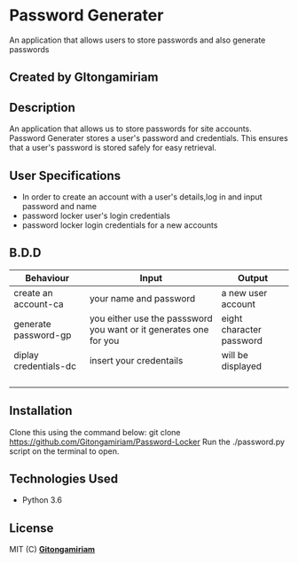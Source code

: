 #   Password Generater         
An application that allows users to store passwords and also generate passwords
## Created by GItongamiriam
## Description
An application that allows us to store passwords for site accounts.
Password Generater stores a user's password and credentials. This ensures that a user's password is stored safely for easy retrieval.
## User Specifications
* In order to create an account with a user's details,log in and input password and name 
* password locker user's login credentials
* password locker login credentials for a new accounts
## B.D.D
|  Behaviour 	|  Input 	|  Output 	|
|---	|---	|---	|
|create an account-ca   	| your name and password	| a new user account  	|
|generate password-gp	| you either use the passsword you want or it generates one for you |eight character password   	|
| diplay credentials-dc	| insert your credentails 	| will be displayed    	|
|   	|   	|   	|
|   	|   	|   	|
|   	|   	|       |
|   	|   	|   	|
## Installation
Clone this using the command below:
git clone  https://github.com/Gitongamiriam/Password-Locker
Run the ./password.py script on the terminal to open.
## Technologies Used
* Python 3.6
## License
MIT (C) **[Gitongamiriam](https://github.com/Gitongamiriam)**

